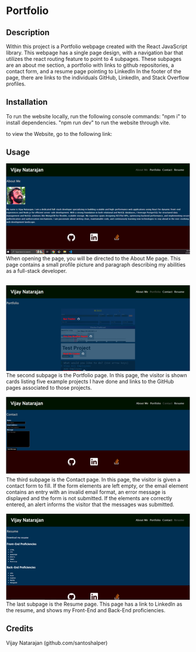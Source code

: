 # Portfolio

## Description

Within this project is a Portfolio webpage created with the React JavaScript library. This webpage has a single page design, with a navigation bar that utilizes the react routing feature to point to 4 subpages. These subpages are an about me section, a portfolio with links to github repositories, a contact form, and a resume page pointing to LinkedIn In the footer of the page, there are links to the individuals GitHub, LinkedIn, and Stack Overflow profiles.

## Installation

To run the website locally, run the following console commands:
 "npm i" to install dependencies.
 "npm run dev" to run the website through vite.

to view the Website, go to the following link: 

## Usage

![about me](./imgs/1.png)
When opening the page, you will be directed to the About Me page. This page contains a small profile picture and paragraph describing my abilities as a full-stack developer.
<br><br>

![Portfolio](./imgs/2.png)
The second subpage is the Portfolio page. In this page, the visitor is shown cards listing five example projects I have done and links to the GitHub pages associated to those projects.
<br><br>
![Contact](./imgs/3.png)
The third subpage is the Contact page. In this page, the visitor is given a contact form to fill. If the form elements are left empty, or the email element contains an entry with an invalid email format, an error message is displayed and the form is not submitted. If the elements are correctly entered, an alert informs the visitor that the messages was submitted.
<br><br>
![Resume](./imgs/4.png)
The last subpage is the Resume page. This page has a link to LinkedIn as the resume, and shows my Front-End and Back-End proficiencies.
## Credits

Vijay Natarajan (github.com/santoshalper)
